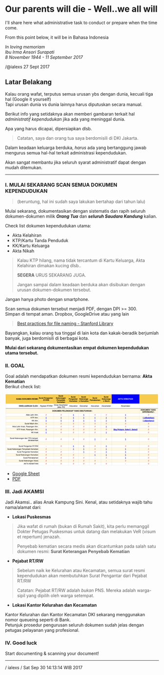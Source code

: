 # Our parents will die - Well..we all will

I'll share here what administrative task to conduct or prepare when the time come.

From this point below, it will be in Bahasa Indonesia

_In loving memoriam_
<Br>
_Ibu Irma Ansori Surapati_
<Br>
_8 November 1944 - 11 September 2017_

/@ialexs 27 Sept 2017

## Latar Belakang

Kalau orang wafat, terputus semua urusan ybs dengan dunia, kecuali tiga hal (Google it yourself) <Br> Tapi urusan dunia vs dunia lainnya harus diputuskan secara manual.

Berikut info yang setidaknya akan memberi gambaran terkait hal _administratif kependudukan_ jika ada yang meninggal dunia.

Apa yang harus dicapai, dipersiapkan dlsb.

> Catatan, saya dan orang tua saya berdomisili di DKI Jakarta.

Dalam keadaan keluarga berduka, *_harus_* ada yang bertanggung jawab mengurus semua hal-hal terkait administrasi kependudukan.

Akan sangat membantu jika seluruh syarat administratif dapat dengan mudah ditemukan.

--- 

### I. MULAI SEKARANG SCAN SEMUA DOKUMEN KEPENDUDUKAN

> (beruntung, hal ini sudah saya lakukan bertahap dari tahun lalu)

Mulai sekarang, dokumentasikan dengan sistematis dan rapih seluruh dokumen-dokumen milik **_Orang Tua_** dan **_seluruh Saudara Kandung_** kalian.

Check list dokumen kependudukan utama:

- Akta Kelahiran
- KTP/Kartu Tanda Penduduk
- KK/Kartu Keluarga
- Akta Nikah

> Kalau KTP hilang,
> nama tidak tercantum di Kartu Keluarga,
> Akta Kelahiran dimakan kucing dlsb..
>
> **SEGERA** URUS SEKARANG JUGA.
>
> Jangan sampai dalam keadaan berduka akan disibukan
> dengan urusan dokumen-dokumen tersebut.

Jangan hanya photo dengan smartphone.

Scan semua dokumen tersebut menjadi PDF, dengan DPI >= 300.
<br>Simpan di tempat aman. Dropbox, GoogleDrive atau yang lain

> [Best practices for file naming - Stanford Library](https://library.stanford.edu/research/data-management-services/data-best-practices/best-practices-file-naming)


Bayangkan, kalau orang tua tinggal di lain kota dan kakak-beradik berjumlah banyak, juga berdomisili di berbagai kota.

**Mulai dari sekarang dokumentasikan empat dokumen kependudukan utama tersebut.**

### II. GOAL

Goal adalah mendapatkan dokumen resmi kependudukan bernama: **Akta Kematian**
<br>
Berikut check list:

<img src="check_list-thumb.png">

- <a href="https://docs.google.com/spreadsheets/d/1LN7RlhlJd6b7IdraDc-XHPCiSptVUhtkdcoPiY107yQ/edit?usp=sharing">Google Sheet</a>
- <a href="https://drive.google.com/file/d/0B5eyVPARjEniYnl2Tl9rUUgxdTA/view?usp=sharing">PDF</a>


### III. Jadi AKAMSI

Jadi Akamsi.. alias  Anak Kampung Sini. Kenal, atau setidaknya wajib tahu nama/alamat dari:

- **Lokasi Puskesmas**

> Jika wafat di rumah (bukan di Rumah Sakit), kita perlu memanggil Dokter Petugas Puskesmas untuk datang dan melakukan VeR (visum et repertum) jenazah.
>
> Penyebab kematian secara medis akan dicantumkan pada salah satu dokumen resmi: **Surat Keterangan Penyebab Kematian**


- **Pejabat RT/RW**

> Sebelum naik ke Kelurahan atau Kecamatan, semua surat resmi kependudukan akan membutuhkan Surat Pengantar dari Pejabat RT/RW
>
> Catatan: Pejabat RT/RW adalah _bukan_ PNS.
> Mereka adalah warga-sipil yang dipilih oleh warga setempat.

- **Lokasi Kantor Kelurahan dan Kecamatan**

Kantor Kelurahan dan Kantor Kecamatan DKI sekarang menggunakan nomor queueing seperti di Bank.<Br>Petunjuk prosedur pengurusan seluruh dokumen sudah jelas dengan petugas pelayanan yang profesional.


### IV. Good luck

Start documenting & scanning your document!

---
/ ialexs 
/ Sat Sep 30 14:13:14 WIB 2017




